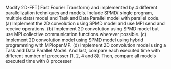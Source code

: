 Modify 2D-FFT( Fast Fourier Transform) and implemented by 4 different  parallelization  techniques  and  models.
Include SPMD( single program, multiple data) model and Task and Data Parallel model with parallel code.
(a) Implement the 2D convolution using SPMD model and use MPI send and receive operations. 
(b) Implement 2D convolution using SPMD model but use MPI collective communication functions wherever possible.
(c) Implement 2D convolution model using SPMD model using hybrid programming with MPIopenMP.
(d) Implement 2D convolution model using a Task and Data Parallel Model. 
And last, compare each executed time with different number of processer (1, 2, 4 and 8). Then, compare all models executed time with 8 processer 
